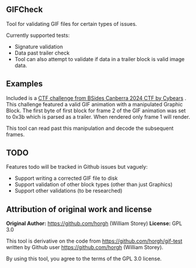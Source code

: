 ## GIFCheck

Tool for validating GIF files for certain types of issues. 

Currently supported tests:

- Signature validation
- Data past trailer check
 - Tool can also attempt to validate if data in a trailer block is valid image data.

 ## Examples

 Included is a
 [CTF challenge from BSides Canberra 2024 CTF by Cybears](https://gitlab.com/cybears/chals-2024/-/tree/main/misc/more-secrets)
 . This challenge  featured a valid GIF animation with a manipulated Graphic Block.
 The first byte of first block for frame 2 of the GIF animation was set to 0x3b
 which is parsed as a trailer. When rendered only frame 1 will render.

 This tool can read past this manipulation and decode the subsequent frames.

## TODO

Features todo will be tracked in Github issues but vaguely:

- Support writing a corrected GIF file to disk
- Support validation of other block types (other than just Graphics)
- Support other validations (to be researched)

## Attribution of original work and license

**Original Author:** https://github.com/horgh (William Storey)
**License:** GPL 3.0

This tool is derivative on the code from https://github.com/horgh/gif-test 
written by Github user https://github.com/horgh (William Storey). 

By using this tool, you agree to the terms of the GPL 3.0 license.